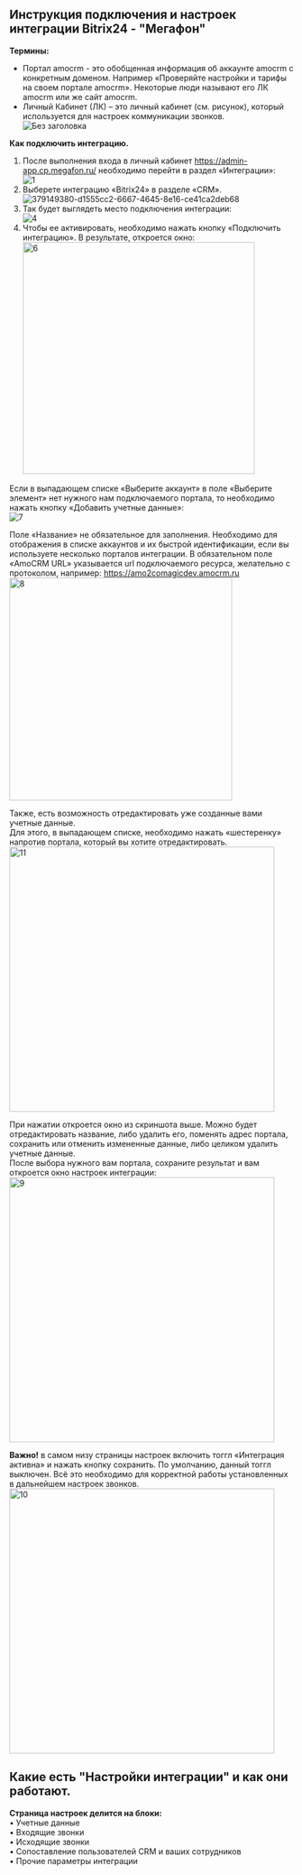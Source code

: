 ## Инструкция подключения и настроек интеграции Bitrix24 - "Мегафон" <br />
**Термины:**
- Портал amocrm - это обобщенная информация об аккаунте amocrm с конкретным доменом. Например «Проверяйте настройки и тарифы на своем портале amocrm». Некоторые люди называют его ЛК amocrm или же сайт amocrm.
- Личный Кабинет (ЛК) – это личный кабинет (см. рисунок), который используется для настроек коммуникации звонков. <br />
![Без заголовка](https://github.com/user-attachments/assets/22bc4ae7-676d-4cef-8272-38acbea6930b)

**Как подключить интеграцию.** <br />
1. После выполнения входа в личный кабинет https://admin-app.cp.megafon.ru/ необходимо перейти в раздел «Интеграции»: <br />
![1](https://github.com/user-attachments/assets/d1555cc2-6667-4645-8e16-ce41ca2deb68) <br />
2. Выберете интеграцию «Bitrix24» в разделе «CRM».
![379149380-d1555cc2-6667-4645-8e16-ce41ca2deb68](https://github.com/user-attachments/assets/b4518b28-aeb0-478b-a7f5-6bcac9ca795b) <br />
3. Так будет выглядеть место подключения интеграции: <br />
![4](https://github.com/user-attachments/assets/fbfc8ccc-92fd-4312-8f1a-5061306f5b7d) <br />
4. Чтобы ее активировать, необходимо нажать кнопку «Подключить интеграцию». В результате, откроется окно:
   <img width="411" alt="6" src="https://github.com/user-attachments/assets/f1c96900-270a-4fa7-9c1e-3bed61225755"> <br />

Если в выпадающем списке «Выберите аккаунт» в поле «Выберите элемент» нет нужного нам подключаемого портала, то необходимо нажать кнопку «Добавить учетные данные»: <br />
![7](https://github.com/user-attachments/assets/ae1691b6-c2b6-4ade-a519-8a6f3e747bde) <br />

Поле «Название» не обязательное для заполнения. Необходимо для отображения в списке аккаунтов и их быстрой идентификации, если вы используете несколько порталов интеграции. В обязательном поле «AmoCRM URL» указывается url подключаемого ресурса, желательно с протоколом, например: https://amo2comagicdev.amocrm.ru <br />
<img width="395" alt="8" src="https://github.com/user-attachments/assets/f374439d-9938-4f92-a208-758e857e195a"> <br />

Также, есть возможность отредактировать уже созданные вами учетные данные. <br />
Для этого, в выпадающем списке, необходимо нажать «шестеренку» напротив портала, который вы хотите отредактировать. <br />
<img width="470" alt="11" src="https://github.com/user-attachments/assets/8f00e67c-e4ac-4e0f-a629-c0f1f3844b70"> <br />

При нажатии откроется окно из скриншота выше. Можно будет отредактировать название, либо удалить его, поменять адрес портала, сохранить или отменить измененные данные, либо целиком удалить учетные данные. <br />
После выбора нужного вам портала, сохраните результат и вам откроется окно настроек интеграции: <br />
<img width="470" alt="9" src="https://github.com/user-attachments/assets/c2e745d9-e2c2-4a0a-a236-14e187070fcf"> <br />

**Важно!** в самом низу страницы настроек включить тоггл «Интеграция активна» и нажать кнопку сохранить. По умолчанию, данный тоггл выключен. Всё это необходимо для корректной работы установленных в дальнейшем настроек звонков. <br />
<img width="470" alt="10" src="https://github.com/user-attachments/assets/73bfb1cb-a70b-4cfb-85a0-a8dab437f847"> <br />

## Какие есть "Настройки интеграции" и как они работают. <br />

**Страница настроек делится на блоки:** <br />
•	Учетные данные <br />
•	Входящие звонки <br />
•	Исходящие звонки <br />
•	Сопоставление пользователей CRM и ваших сотрудников <br />
•	Прочие параметры интеграции <br />
